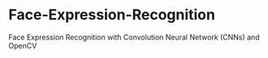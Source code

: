 # Face-Expression-Recognition
Face Expression Recognition with Convolution Neural Network (CNNs) and OpenCV


